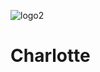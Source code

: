![logo2](https://github.com/Ilya-Gayduk/Charlotte/assets/99331710/0ef64a93-d165-4b1b-b606-3fc7235a2dd2)
# Charlotte
